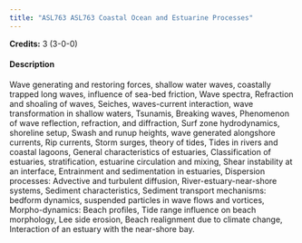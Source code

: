 ```yaml
---
title: "ASL763 ASL763 Coastal Ocean and Estuarine Processes"
---
```

**Credits:** 3 (3-0-0)

#### Description
Wave generating and restoring forces, shallow water waves, coastally trapped long waves, influence of sea-bed friction, Wave spectra, Refraction and shoaling of waves, Seiches, waves-current interaction, wave transformation in shallow waters, Tsunamis, Breaking waves, Phenomenon of wave reflection, refraction, and diffraction, Surf zone hydrodynamics, shoreline setup, Swash and runup heights, wave generated alongshore currents, Rip currents, Storm surges, theory of tides, Tides in rivers and coastal lagoons, General characteristics of estuaries, Classification of estuaries, stratification, estuarine circulation and mixing, Shear instability at an interface, Entrainment and sedimentation in estuaries, Dispersion processes: Advective and turbulent diffusion, River-estuary-near-shore systems, Sediment characteristics, Sediment transport mechanisms: bedform dynamics, suspended particles in wave flows and vortices, Morpho-dynamics: Beach profiles, Tide range influence on beach morphology, Lee side erosion, Beach realignment due to climate change, Interaction of an estuary with the near-shore bay.